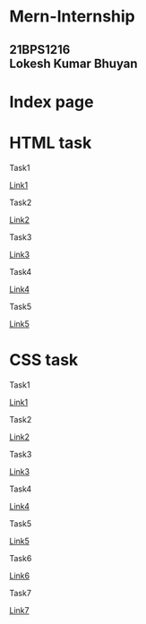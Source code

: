 # Mern-Internship


21BPS1216  
Lokesh Kumar Bhuyan
-------------------------------

Index page
==========

# HTML task


 Task1

[Link1](./HTML-Task1.html)

 Task2

[Link2](./HTML-Task2.html)

 Task3

[Link3](./HTML-Task3.html)

 Task4

[Link4](./HTML-Task4.html)

 Task5

[Link5](./HTML-Task5.html)

# CSS task



 Task1

[Link1](./CSS-Task1.html)

 Task2

[Link2](./CSS-Task2.html)

 Task3

[Link3](./CSS-Task3.html)

 Task4

[Link4](./CSS-Task4.html)

Task5

[Link5](./CSS-Task5.html)

 Task6

[Link6](./CSS-Task6.html)

 Task7

[Link7](./CSS-Task7.html)
